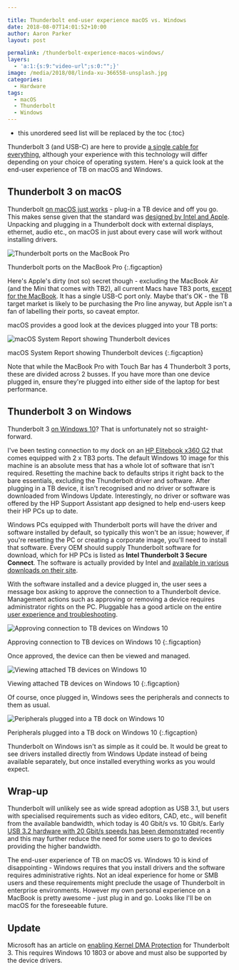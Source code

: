 ```yaml
---

title: Thunderbolt end-user experience macOS vs. Windows
date: 2018-08-07T14:01:52+10:00
author: Aaron Parker
layout: post

permalink: /thunderbolt-experience-macos-windows/
layers:
  - 'a:1:{s:9:"video-url";s:0:"";}'
image: /media/2018/08/linda-xu-366558-unsplash.jpg
categories:
  - Hardware
tags:
  - macOS
  - Thunderbolt
  - Windows
---
```

* this unordered seed list will be replaced by the toc
{:toc}

Thunderbolt 3 (and USB-C) are here to provide [a single cable for everything]({{site.baseurl}}/thunderbolt-3/), although your experience with this technology will differ depending on your choice of operating system. Here's a quick look at the end-user experience of TB on macOS and Windows.

## Thunderbolt 3 on macOS

Thunderbolt [on macOS just works](https://www.apple.com/thunderbolt/) - plug-in a TB device and off you go. This makes sense given that the standard was [designed by Intel and Apple](https://en.wikipedia.org/wiki/Thunderbolt_(interface)). Unpacking and plugging in a Thunderbolt dock with external displays, ethernet, audio etc., on macOS in just about every case will work without installing drivers.

![Thunderbolt ports on the MacBook Pro]({{site.baseurl}}/media/2018/08/macbook-pro-spgray-psl-closed.jpg)

Thunderbolt ports on the MacBook Pro
{:.figcaption}

Here's Apple's dirty (not so) secret though - excluding the MacBook Air (and the Mini that comes with TB2), all current Macs have TB3 ports, [except for the MacBook](https://support.apple.com/en-au/HT207443). It has a single USB-C port only. Maybe that's OK - the TB target market is likely to be purchasing the Pro line anyway, but Apple isn't a fan of labelling their ports, so caveat emptor.

macOS provides a good look at the devices plugged into your TB ports:

![macOS System Report showing Thunderbolt devices]({{site.baseurl}}/media/2018/08/macOS-SystemReport-Thunderbolt.png)

macOS System Report showing Thunderbolt devices
{:.figcaption}

Note that while the MacBook Pro with Touch Bar has 4 Thunderbolt 3 ports, these are divided across 2 busses. If you have more than one device plugged in, ensure they're plugged into either side of the laptop for best performance.

## Thunderbolt 3 on Windows

Thunderbolt 3 [on Windows 10](https://www.microsoft.com/en-us/store/collections/thunderbolt-3)? That is unfortunately not so straight-forward.

I've been testing connection to my dock on an [HP Elitebook x360 G2](http://h20386.www2.hp.com/AustraliaStore/Merch/Offer.aspx?p=elitebook-x360) that comes equipped with 2 x TB3 ports. The default Windows 10 image for this machine is an absolute mess that has a whole lot of software that isn't required. Resetting the machine back to defaults strips it right back to the bare essentials, excluding the Thunderbolt driver and software. After plugging in a TB device, it isn't recognised and no driver or software is downloaded from Windows Update. Interestingly, no driver or software was offered by the HP Support Assistant app designed to help end-users keep their HP PCs up to date.

Windows PCs equipped with Thunderbolt ports will have the driver and software installed by default, so typically this won't be an issue; however, if you're resetting the PC or creating a corporate image, you'll need to install that software. Every OEM should supply Thunderbolt software for download, which for HP PCs is listed as **Intel Thunderbolt 3 Secure Connect**. The software is actually provided by Intel and [available in various downloads on their site](https://downloadcenter.intel.com/search?keyword=thunderbolt).

With the software installed and a device plugged in, the user sees a message box asking to approve the connection to a Thunderbolt device. Management actions such as approving or removing a device requires administrator rights on the PC. Pluggable has a good article on the entire [user experience and troubleshooting](https://plugable.com/thunderbolt-3/support/).

![Approving connection to TB devices on Windows 10]({{site.baseurl}}/media/2018/08/Thunderbolt-ApprovePopup.png)

Approving connection to TB devices on Windows 10
{:.figcaption}

Once approved, the device can then be viewed and managed.

![Viewing attached TB devices on Windows 10]({{site.baseurl}}/media/2018/08/Thunderbolt-AttachedDevices.png)

Viewing attached TB devices on Windows 10
{:.figcaption}

Of course, once plugged in, Windows sees the peripherals and connects to them as usual.

![Peripherals plugged into a TB dock on Windows 10]({{site.baseurl}}/media/2018/08/Thunderbolt-WIndowsDevices.png)

Peripherals plugged into a TB dock on Windows 10
{:.figcaption}

Thunderbolt on Windows isn't as simple as it could be. It would be great to see drivers installed directly from Windows Update instead of being available separately, but once installed everything works as you would expect.

## Wrap-up

Thunderbolt will unlikely see as wide spread adoption as USB 3.1, but users with specialised requirements such as video editors, CAD, etc., will benefit from the available bandwidth, which today is 40 Gbit/s vs. 10 Gbit/s. Early [USB 3.2 hardware with 20 Gbit/s speeds has been demonstrated](https://www.tomshardware.com/news/usb-3.2-synopsys-20gbps,37124.html) recently and this may further reduce the need for some users to go to devices providing the higher bandwidth.

The end-user experience of TB on macOS vs. Windows 10 is kind of disappointing - Windows requires that you install drivers and the software requires administrative rights. Not an ideal experience for home or SMB users and these requirements might preclude the usage of Thunderbolt in enterprise environments. However my own personal experience on a MacBook is pretty awesome - just plug in and go. Looks like I'll be on macOS for the foreseeable future.

## Update

Microsoft has an article on [enabling Kernel DMA Protection](https://docs.microsoft.com/en-au/windows/security/information-protection/kernel-dma-protection-for-thunderbolt) for Thunderbolt 3. This requires Windows 10 1803 or above and must also be supported by the device drivers.
